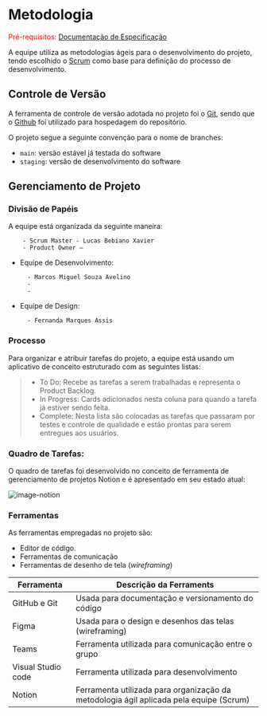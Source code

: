 
# Metodologia

<span style="color:red">Pré-requisitos: <a href="2-Especificação do Projeto.md"> Documentação de Especificação</a></span>

A equipe utiliza as metodologias ágeis para o desenvolvimento do projeto, tendo escolhido o [Scrum](https://www.nimblework.com/pt-br/agile/metodologia-scrum/) como base para definição do processo de desenvolvimento.

## Controle de Versão

A ferramenta de controle de versão adotada no projeto foi o
[Git](https://git-scm.com/), sendo que o [Github](https://github.com)
foi utilizado para hospedagem do repositório.

O projeto segue a seguinte convenção para o nome de branches:

- `main`: versão estável já testada do software
- `staging`: versão de desenvolvimento do software

## Gerenciamento de Projeto

### Divisão de Papéis

A equipe está organizada da seguinte maneira:

        - Scrum Master - Lucas Bebiano Xavier
        - Product Owner – 

- Equipe de Desenvolvimento:

        - Marcos Miguel Souza Avelino
        - 
        - 

- Equipe de Design:

        - Fernanda Marques Assis

### Processo

Para organizar e atribuir tarefas do projeto, a equipe está usando um aplicativo de conceito estruturado com as seguintes listas:

>  - 	To Do: Recebe as tarefas a serem trabalhadas e representa o Product Backlog.   
>  -    In Progress: Cards adicionados nesta coluna para quando a tarefa já estiver sendo feita.
>  - 	Complete: Nesta lista são colocadas as tarefas que passaram por testes e controle de qualidade e estão prontas para serem entregues aos usuários.

### Quadro de Tarefas:
O quadro de tarefas foi desenvolvido no conceito de ferramenta de gerenciamento de projetos Notion e é apresentado em seu estado atual:

![image-notion](https://user-images.githubusercontent.com/65399666/230476796-a94cd89c-62b2-4f3b-b482-3d707425c0a4.png)

### Ferramentas

As ferramentas empregadas no projeto são:

- Editor de código.
- Ferramentas de comunicação
- Ferramentas de desenho de tela (_wireframing_)

| Ferramenta     | Descrição da Ferraments  |
|-------|-------------------------|
|GitHub e Git | Usada para documentação e versionamento do código | 
|Figma | Usada para o design e desenhos das telas (wireframing) | 
|Teams | Ferramenta utilizada para comunicação entre o grupo | 
|Visual Studio code | Ferramenta utilizada para desenvolvimento | 
|Notion | Ferramenta utilizada para organização da metodologia ágil aplicada pela equipe (Scrum) | 

